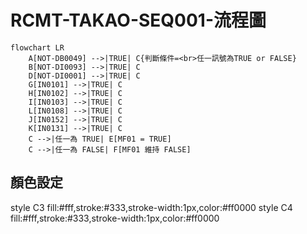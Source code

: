 # RCMT-TAKAO-SEQ001-流程圖

```mermaid
flowchart LR
    A[NOT-DB0049] -->|TRUE| C{判斷條件=<br>任一訊號為TRUE or FALSE}
    B[NOT-DI0093] -->|TRUE| C
    D[NOT-DI0001] -->|TRUE| C
    G[IN0101] -->|TRUE| C
    H[IN0102] -->|TRUE| C
    I[IN0103] -->|TRUE| C
    L[IN0108] -->|TRUE| C
    J[IN0152] -->|TRUE| C
    K[IN0131] -->|TRUE| C
    C -->|任一為 TRUE| E[MF01 = TRUE]
    C -->|任一為 FALSE| F[MF01 維持 FALSE]
```

## 顏色設定

style C3 fill:#fff,stroke:#333,stroke-width:1px,color:#ff0000
style C4 fill:#fff,stroke:#333,stroke-width:1px,color:#ff0000